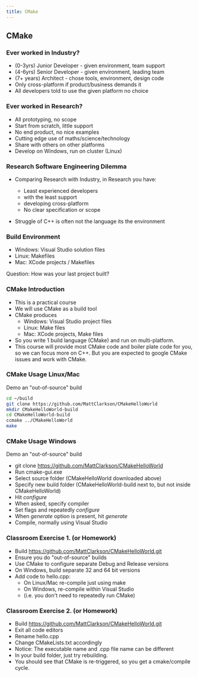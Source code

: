 ```yaml
---
title: CMake
---
```


## CMake

### Ever worked in Industry?

* (0-3yrs) Junior Developer - given environment, team support
* (4-6yrs) Senior Developer - given environment, leading team
* (7+ years) Architect - chose tools, environment, design code
* Only cross-platform if product/business demands it
* All developers told to use the given platform no choice


### Ever worked in Research?

* All prototyping, no scope
* Start from scratch, little support
* No end product, no nice examples
* Cutting edge use of maths/science/technology
* Share with others on other platforms
* Develop on Windows, run on cluster (Linux)


### Research Software Engineering Dilemma

* Comparing Research with Industry, in Research you have:
    * Least experienced developers
    * with the least support
    * developing cross-platform
    * No clear specification or scope
    
* Struggle of C++ is often not the language its the environment


### Build Environment

* Windows: Visual Studio solution files
* Linux: Makefiles
* Mac: XCode projects / Makefiles

Question: How was your last project built?

    
### CMake Introduction

* This is a practical course
* We will use CMake as a build tool
* CMake produces
    * Windows: Visual Studio project files
    * Linux: Make files
    * Mac: XCode projects, Make files
* So you write 1 build language (CMake) and run on 
multi-platform.
* This course will provide most CMake code and boiler plate code
for you, so we can focus more on C++. But you are expected
to google CMake issues and work with CMake.


### CMake Usage Linux/Mac

Demo an "out-of-source" build

``` bash
cd ~/build
git clone https://github.com/MattClarkson/CMakeHelloWorld
mkdir CMakeHelloWorld-build
cd CMakeHelloWorld-build
ccmake ../CMakeHelloWorld
make
```


### CMake Usage Windows

Demo an "out-of-source" build

* git clone https://github.com/MattClarkson/CMakeHelloWorld
* Run cmake-gui.exe
* Select source folder (CMakeHelloWorld downloaded above)
* Specify new build folder (CMakeHelloWorld-build next to, but not inside CMakeHelloWorld)
* Hit *configure*
* When asked, specify compiler
* Set flags and repeatedly *configure*
* When *generate* option is present, hit *generate*
* Compile, normally using Visual Studio


### Classroom Exercise 1. (or Homework)

* Build https://github.com/MattClarkson/CMakeHelloWorld.git
* Ensure you do "out-of-source" builds
* Use CMake to configure separate Debug and Release versions
* On Windows, build separate 32 and 64 bit versions
* Add code to hello.cpp:
    * On Linux/Mac re-compile just using make
    * On Windows, re-compile within Visual Studio
    * (i.e. you don't need to repeatedly run CMake)


### Classroom Exercise 2. (or Homework)

* Build https://github.com/MattClarkson/CMakeHelloWorld.git
* Exit all code editors
* Rename hello.cpp
* Change CMakeLists.txt accordingly
* Notice: The executable name and .cpp file name can be different
* In your build folder, just try rebuilding.
* You should see that CMake is re-triggered, so you get a cmake/compile cycle.



